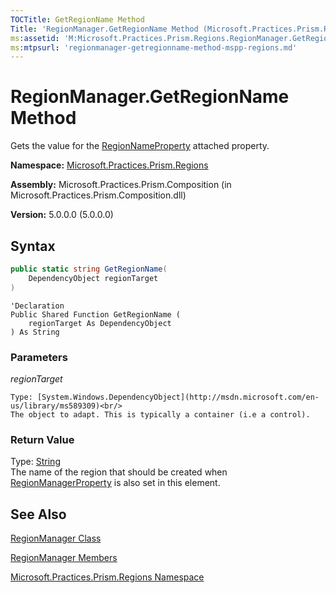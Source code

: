 ```yaml
---
TOCTitle: GetRegionName Method
Title: 'RegionManager.GetRegionName Method (Microsoft.Practices.Prism.Regions)'
ms:assetid: 'M:Microsoft.Practices.Prism.Regions.RegionManager.GetRegionName(System.Windows.DependencyObject)'
ms:mtpsurl: 'regionmanager-getregionname-method-mspp-regions.md'
---
```


# RegionManager.GetRegionName Method

Gets the value for the [RegionNameProperty](/patterns-practices/reference/regionmanager-regionnameproperty-field-mspp-regions) attached property.

**Namespace:** [Microsoft.Practices.Prism.Regions](/patterns-practices/reference/mspp-regions-namespace)

**Assembly:** Microsoft.Practices.Prism.Composition (in Microsoft.Practices.Prism.Composition.dll)

**Version:** 5.0.0.0 (5.0.0.0)

## Syntax

```C#
public static string GetRegionName(
	DependencyObject regionTarget
)
```

```VB
'Declaration
Public Shared Function GetRegionName ( 
	regionTarget As DependencyObject
) As String
```
### Parameters

*regionTarget*

    Type: [System.Windows.DependencyObject](http://msdn.microsoft.com/en-us/library/ms589309)<br/>
    The object to adapt. This is typically a container (i.e a control).

### Return Value

Type: [String](http://msdn.microsoft.com/en-us/library/s1wwdcbf)<br/>
The name of the region that should be created when [RegionManagerProperty](/patterns-practices/reference/regionmanager-regionmanagerproperty-field-mspp-regions) is also set in this element.

## See Also

[RegionManager Class](/patterns-practices/reference/regionmanager-class-mspp-regions)

[RegionManager Members](/patterns-practices/reference/regionmanager-members-mspp-regions)

[Microsoft.Practices.Prism.Regions Namespace](/patterns-practices/reference/mspp-regions-namespace)